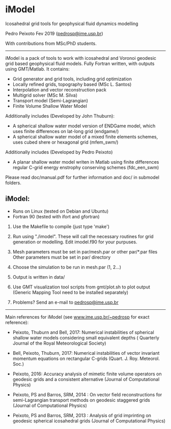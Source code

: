 # iModel
Icosahedral grid tools for geophysical fluid dynamics modelling

Pedro Peixoto Fev 2019
(pedrosp@ime.usp.br)

With contributions from MSc/PhD students.

-------------------------------------------------------

iModel is a pack of tools to work with icosahedral and Voronoi geodesic grid based geophysical fluid models. Fully Fortran written, with outputs using GMT/Matlab. It contains:

- Grid generator and grid tools, including grid optimization
- Locally refined grids, topography based (MSc L. Santos)
- Interpolation and vector reconstruction pack
- Multigrid solver (MSc M. Silva)
- Transport model (Semi-Lagrangian)
- Finite Volume Shallow Water Model 

Additionally includes (Developed by John Thuburn):
- A spherical shallow water model version of ENDGame model, which uses finite differences on lat-long grid (endgame/)
- A spherical shallow water model of a mixed finite elements schemes, uses cubed shere or hexagonal grid (mfem_swm/)

Additionally includes (Developed by Pedro Peixoto)
- A planar shallow water model writen in Matlab using finite differences regular C-grid energy enstrophy conserving schemes (fdc_een_swm)

Please read doc/manual.pdf for further information and doc/ in submodel folders.

iModel:
--------
 
- Runs on Linux (tested on Debian and Ubuntu) 
- Fortran 90 (tested with ifort and gfortran)

1) Use the Makefile to compile (just type 'make')

2) Run using "./imodel". These will call the necessary routines 
    for grid generation or modelling. Edit imodel.f90 
    for your purpuses. 

3) Mesh parameters must be set in par/mesh.par or other par/*.par files
   Other parameters must be set in par/ directory

4) Choose the simulation to be run in mesh.par (1, 2...)

5) Output is written in data/
 
6) Use GMT visualization tool scripts from gmt/plot.sh to plot output (Generic Mapping Tool need to be installed separately) 

7) Problems? Send an e-mail to pedrosp@ime.usp.br

----------------------------------------------------------------------------

Main references for iModel (see www.ime.usp.br/~pedrosp for exact reference):

- Peixoto, Thuburn and Bell, 2017: Numerical instabilities of spherical shallow water models considering small equivalent depths ( Quarterly Journal of the Royal Meteorological Society)

- Bell, Peixoto, Thuburn, 2017: Numerical instabilities of vector invariant momentum equations on rectangular C-grids (Quart. J. Roy. Meteorol. Soc.) 

- Peixoto, 2016: Accuracy analysis of mimetic finite volume operators on geodesic grids and a consistent alternative (Journal of Computational Physics)
 
- Peixoto, PS and Barros, SRM, 2014 : On vector field reconstructions for semi-Lagrangian transport methods on geodesic staggered grids (Journal of Computational Physics) 

- Peixoto, PS and Barros, SRM, 2013 : Analysis of grid imprinting on geodesic spherical icosahedral grids (Journal of Computational Physics)


 

